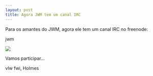 ```yaml
---
layout: post
title: Agora JWM tem um canal IRC 
---
```


<p style="text-align: justify;">Para os amantes do JWM, agora ele tem um canal IRC no freenode:</p>

jwm 

<img src="http://hacktub.com/wp-content/uploads/2016/10/4671838_orig.png">

<p style="text-align: justify;">Vamos participar...</p>

vlw fwi, Holmes
